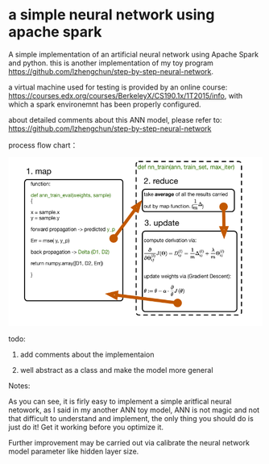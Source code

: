 # a simple neural network using apache spark

A simple implementation of an artificial neural network using Apache Spark and python. this is another implementation of my toy program  https://github.com/lzhengchun/step-by-step-neural-network.

a virtual machine used for testing is provided by an online course: https://courses.edx.org/courses/BerkeleyX/CS190.1x/1T2015/info, with which a spark environemnt has been properly configured.

about detailed comments about this ANN model, please refer to: https://github.com/lzhengchun/step-by-step-neural-network

process flow chart：

![alt text](flow_chart.png)


todo:

1. add comments about the implementaion

2. well abstract as a class and make the model more general

Notes:

As you can see, it is firly easy to implement a simple aritfical neural netowork, as I said in my another ANN toy model, ANN is not magic and not that difficult to understand and implement, the only thing you should do is just do it!  Get it working before you optimize it.

Further improvement may be carried out via calibrate the neural network model parameter like hidden layer size.
